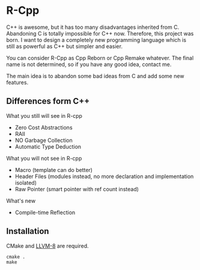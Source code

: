 # R-Cpp

C++ is awesome, but it has too many disadvantages inherited from C. Abandoning C is totally impossible for C++ now. Therefore, this project was born. I want to design a completely new programming language which is still as powerful as C++ but simpler and easier.

You can consider R-Cpp as Cpp Reborn or Cpp Remake whatever. The final name is not determined, so if you have any good idea, contact me.

The main idea is to abandon some bad ideas from C and add some new features. 

## Differences form C++

What you still will see in R-cpp

- Zero Cost Abstractions
- RAII
- NO Garbage Collection
- Automatic Type Deduction

What you will not see in R-cpp

- Macro  (template can do better)
- Header Files (modules instead, no more declaration and implementation isolated)
- Raw Pointer (smart pointer with ref count instead)

What's new

- Compile-time Reflection

## Installation

CMake and [LLVM-8](http://releases.llvm.org/download.html#8.0.0) are required. 

```
cmake .
make
```
